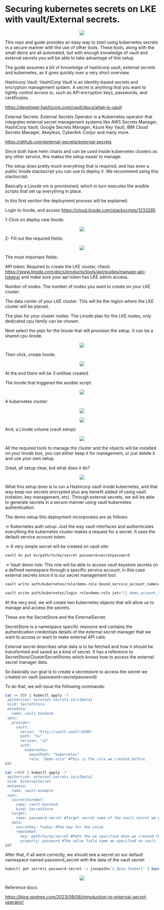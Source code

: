 # Securing kubernetes secrets on LKE with vault/External secrets.

<p align="center">
  <img src="img/1.png" />
</p>

This repo and guide provides an easy way to start using kubernetes secrets in a secure manner with the use of other tools. These tools, along with the small demo are all automated, but with enough knowledge of vault and external secrets you will be able to take advantage of this setup.

The guide assumes a bit of knowledge of hashicorp vault, external secrets and kubernetes, as it goes quickly over a very short overview.

Hashicorp Vault: HashiCorp Vault is an identity-based secrets and encryption management system. A secret is anything that you want to tightly control access to, such as API encryption keys, passwords, and certificates.

https://developer.hashicorp.com/vault/docs/what-is-vault

External Secrets: External Secrets Operator is a Kubernetes operator that integrates external secret management systems like AWS Secrets Manager, HashiCorp Vault, Google Secrets Manager, Azure Key Vault, IBM Cloud Secrets Manager, Akeyless, CyberArk Conjur and many more.

https://github.com/external-secrets/external-secrets

Since both have helm charts and can be used inside kubernetes clusters as any other service, this makes the setup easier to manage.

The setup does pretty much everything that is required, and has even a public linode stackscript you can use to deploy it. We recommend using this stackscript.

Basically a Linode vm is provisioned, which in turn executes the ansible scripts that set up everything in place.

In this first section the deployment process will be explained.

Login to linode, and access https://cloud.linode.com/stackscripts/1233285

1-Click on deploy new linode:

<p align="center">
  <img src="img/2.jpg" />
</p>

2- Fill out the required fields:

<p align="center">
  <img src="img/3.jpg" />
</p>

The most important fields:

API token: Required to create the LKE cluster, check https://www.linode.com/docs/products/tools/api/guides/manage-api-tokens/ and make sure your api token has LKE admin access.

Number of nodes: The number of nodes you want to create on your LKE cluster.

The data center of your LKE cluster: This will be the region where the LKE cluster will be placed.

The plan for your cluster nodes: The Linode plan for the LKE nodes, only dedicated cpu family can be chosen.

Next select the plan for the linode that will provision the setup. It can be a shared cpu linode.

<p align="center">
  <img src="img/4.jpg" />
</p>


Then click, create linode.

<p align="center">
  <img src="img/8.jpg" />
</p>

At the end there will be 3 entities created.

The linode that triggered the ansible script:

<p align="center">
  <img src="img/7.jpg" />
</p>

A kubernetes cluster:

<p align="center">
  <img src="img/5.jpg" />
</p>

<p align="center">
  <img src="img/6.jpg" />
</p>

And, a  Linode volume (vault setup):

<p align="center">
  <img src="img/9.jpg" />
</p>

All the required tools to manage the cluster and the objects will be installed on your linode box, you can either keep it for management, or just delete it and use your own setup.

Great, all setup clear, but what does it do?

<p align="center">
  <img src="img/10.png" />
</p>

What this setup does is to run a Hashicorp vault inside kubernetes, and that way keep our secrets encrypted plus any benefit added of using vault (rotation, key management, etc). Through external secrets, we will be able to generate secrets in a secure manner using vault kubernetes authentication.

The demo setup this deployment incorporates are as follows:

-> Kubernetes auth setup: Just the way vault interfaces and authenticates everything the kubernetes cluster makes a request for a secret. It uses the default service account token.

→ A very simple secret will be created on vault site:

``` bash
vault kv put kv/path/to/my/secret password=secretpassword
```

→ Vault demo role: This role will be able to access vault keystore secrets on a defined namespace through a specific service account, in this case external secrets since it is our secret management tool.

``` bash
vault write auth/kubernetes/role/demo-role bound_service_account_names=external-secrets bound_service_account_namespaces=external-secrets policies=demo-policy ttl=24h
```

``` bash
vault write auth/kubernetes/login role=demo-role jwt="{{ demo_account_token }}" iss=https://kubernetes.vault.svc.cluster.local
```

At the very end, we will create two kubernetes objects that will allow us to manage and access the secrets.

These are the SecretStore and the ExternalSecret. 

SecretStore is a namespace specific resource and contains the authentication credentials details of the external secret manager that we want to access or want to make external API calls.

External secret describes what data is to be fetched and how it should be transformed and saved as a kind of secret. It has a reference to SecretStore/ClusterSecretStores which knows how to access the external secret manager data.

So basically our goal is to create a secretstore to access the secret we created on vault (password=secretpassword)

To do that, we will issue the following commands:

``` bash
cat << EOF | kubectl apply -f -
 apiVersion: external-secrets.io/v1beta1
 kind: SecretStore
 metadata:
   name: vault-backend
 spec:
   provider:
     vault:
       server: "http://vault.vault:8200"
       path: "kv"
       version: "v2"
       auth:
         kubernetes:
           mountPath: "kubernetes"
           role: "demo-role" #This is the role we created before.
EOF
```

``` bash
cat <<EOF | kubectl apply -f -
 apiVersion: external-secrets.io/v1beta1
 kind: ExternalSecret
 metadata:
   name: vault-example
 spec:
   secretStoreRef:
     name: vault-backend
     kind: SecretStore
   target:
     name: password-secret #Target secret name of the vault secret we will pull
   data:
   - secretKey: foobar #The key for the value
     remoteRef:
       key: path/to/my/secret #Path the we specified when we created the secret on vault
       property: password #The value field name we specified on vault
EOF
```

After that, if all went correctly, we should see a secret on our default namespace named password_secret with the data of the vault secret:

``` bash
kubectl get secrets password-secret -o jsonpath='{.data.foobar}' | base64 -d
```

<p align="center">
  <img src="img/11.jpg" />
</p>

Reference docs:

https://blog.opstree.com/2023/08/08/introduction-to-external-secret-operator/



